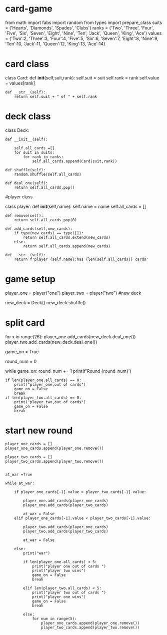 # card-game

from math import fabs
import random
from types import prepare_class
suits = ('Hearts', 'Diamonds', 'Spades', 'Clubs')
ranks = ('Two', 'Three', 'Four', 'Five', 'Six', 'Seven', 'Eight', 'Nine', 'Ten', 'Jack', 'Queen', 'King', 'Ace')
values = {'Two':2, 'Three':3, 'Four':4, 'Five':5, 'Six':6, 'Seven':7, 'Eight':8, 
            'Nine':9, 'Ten':10, 'Jack':11, 'Queen':12, 'King':13, 'Ace':14}

# card class

class Card:
    def __init__(self,suit,rank):
        self.suit = suit
        self.rank = rank
        self.value = values[rank]

    def __str__(self):
        return self.suit + " of " + self.rank

# deck class

class Deck:

    def __init__(self):

        self.all_cards =[]
        for suit in suits:
            for rank in ranks:
                self.all_cards.append(Card(suit,rank))

    def shuffle(self):
        random.shuffle(self.all_cards)

    def deal_one(self):
        return self.all_cards.pop()
        
#player class
        
class player:
    def __init__(self,name):
        self.name = name
        self.all_cards = []

    def remove(self):
        return self.all_cards.pop(0)
    
    def add_cards(self,new_cards):
        if type(new_cards) == type([]):
            return self.all_cards.extend(new_cards)
        else:
            return self.all_cards.append(new_cards)

    def __str__(self):
        return f'player {self.name}:has {len(self.all_cards)} cards'

# game setup

player_one = player("one")
player_two = player("two")
#new deck

new_deck = Deck()
new_deck.shuffle()

# split card

for x in range(26):
    player_one.add_cards(new_deck.deal_one())
    player_two.add_cards(new_deck.deal_one())

game_on = True

round_num = 0

while game_on:
    round_num += 1
    print(f'Round {round_num}')

    if len(player_one.all_cards) == 0:
        print("player_one,out of cards")
        game_on = False
        break
    if len(player_two.all_cards) == 0:
        print("player_two,out of cards")
        game_on = False
        break
# start new round
    
    player_one_cards = []
    player_one_cards.append(player_one.remove())

    player_two_cards = []
    player_two_cards.append(player_two.remove())


    at_war =True

    while at_war:

        if player_one_cards[-1].value > player_two_cards[-1].value:

            player_one.add_cards(player_one_cards)
            player_one.add_cards(player_two_cards)

            at_war = False
        elif player_one_cards[-1].value < player_two_cards[-1].value:

            player_two.add_cards(player_one_cards)
            player_two.add_cards(player_two_cards)
            
            at_war = False

        else:
            print("war")

            if len(player_one.all_cards) < 5:
                print("player one out of cards ")
                print("player two wins")
                game_on = False
                break

            elif len(player_two.all_cards) < 5:
                print("player two out of cards ")
                print("player one wins")
                game_on = False
                break

            else:
                for num in range(5):
                    player_one_cards.append(player_one.remove())
                    player_two_cards.append(player_two.remove())
                    
